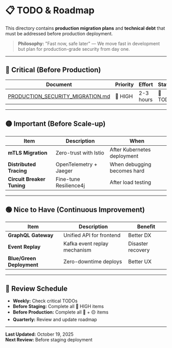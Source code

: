 # 📋 TODO & Roadmap

This directory contains **production migration plans** and **technical debt** that must be addressed before production deployment.

> **Philosophy:** "Fast now, safe later" — We move fast in development but plan for production-grade security from day one.

---

## 🔴 Critical (Before Production)

| Document                                                               | Priority | Effort    | Status  |
| ---------------------------------------------------------------------- | -------- | --------- | ------- |
| [PRODUCTION_SECURITY_MIGRATION.md](./PRODUCTION_SECURITY_MIGRATION.md) | 🔴 HIGH  | 2-3 hours | 🔴 TODO |

---

## 🟡 Important (Before Scale-up)

| Item                       | Description            | When                        |
| -------------------------- | ---------------------- | --------------------------- |
| **mTLS Migration**         | Zero-trust with Istio  | After Kubernetes deployment |
| **Distributed Tracing**    | OpenTelemetry + Jaeger | When debugging becomes hard |
| **Circuit Breaker Tuning** | Fine-tune Resilience4j | After load testing          |

---

## 🟢 Nice to Have (Continuous Improvement)

| Item                      | Description                  | Benefit           |
| ------------------------- | ---------------------------- | ----------------- |
| **GraphQL Gateway**       | Unified API for frontend     | Better DX         |
| **Event Replay**          | Kafka event replay mechanism | Disaster recovery |
| **Blue/Green Deployment** | Zero-downtime deploys        | Better UX         |

---

## 📅 Review Schedule

- **Weekly:** Check critical TODOs
- **Before Staging:** Complete all 🔴 HIGH items
- **Before Production:** Complete all 🔴 + 🟡 items
- **Quarterly:** Review and update roadmap

---

**Last Updated:** October 19, 2025  
**Next Review:** Before staging deployment

